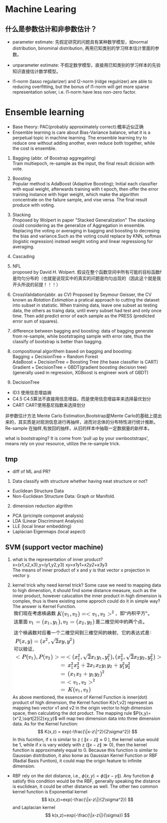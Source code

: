 # Machine Learing
## 什么是参数估计和非参数估计？
* parameter estimate: 先假定研究的问题具有某种数学模型，如normal distribution, binominal distribution, 再用已知类别的学习样本估计里面的参数。
* unparameter estimate: 不假定数学模型，直接用已知类别的学习样本的先验知识直接估计数学模型。

* l1-norm (lasso regularizer) and l2-norm (ridge regulrizer) are able to reducing overfitting, but the bonus of l1-norm will get more sparse representation solver, i.e. l1-norm have less non-zero factor.


# Ensemble learning
* Base theory: PAC(probably approximately correct):概率近似正确  
* Ensemble learning is care about Bias-Variance balance, what it is a perpetual topic in machine learning. The ensemble learning try to reduce one without adding another, even reduce both together, while the cost is ensemble.

1. Bagging (abbr. of Boostrap aggregating)  
Train multiepoch, re-sample as the input, the final result dicision with vote.

2. Boosting  
Popular method is AdaBoost (Adaptive Boosting); Initial each classifier with equal weight, afterwards training with t epoch, then offer the error training instance with higer weight, which make the algorithm concentrate on the failure sample, and vise versa. The final result produce with voting.

3. Stacking  
Proposed by Wolpert in paper "Stacked Generalization"
The stacking could considering as the generalize of Aggregation in ensemble. Replacing the voting or averaging in bagging and boosting to decresing the bias and variance.Such as the voting could replace by KNN, softmax (logistic regression) instead weight voting and linear regressiong for averaging.


3. Cascading  


3. NFL  
proposed by David H. Wolpert.
假设在整个函数空间中所有可能的目标函数f是均匀分布的（也就是说现实中的真实的问题是均匀出现的（因此这个就是我开头所说的前提！！！）


4. CrossValidation(abbr. as CV)
Proposed by Seymour Geisser, the CV known as *Rotation Estimation* a pratical approach to cutting the dataset into subset in statistic.
When training data, leave one subset as testing data, the others as traing data, until every subset had test and only once time.  Then add predict error of each sample as the PRESS (predicted error sum of squares).

3. difference between bagging and boosting:
data of bagging generate from re-sample, while bootstraping sample with error rate, thus the classify of bootstrap is better than bagging.

4. compositional algorithem based on bagging and boosting:  
Bagging  + DecisionTree = Random Forest  
AdaBoost + DecisionTree = Boosting Tree (the base classifier is CART) 
Gradient + DecisionTree = GBDT(gradient boosting decision tree) (generally used in regression, XGBoost is engineer work of GBDT)

5. DecisionTree  
* ID3  使用信息增益熵
* C4.5 C4.5算法不直接用信息增益，而是使用信息增益率来选择最优划分
* CART CART使用基尼指数来选择划分

非参数估计方法 Mente Carlo Estimation,Bootstrap是Mente Carlo的基础上提出来的，其实质是对观测信息进行再抽样，进而对总体的分布特性进行统计推断。
Re-sample 在抽样,有放回的抽样，从旧的样本中抽取一定数据量的新样本。

what is bootstraping? It is come from 'pull up by your ownbootstraps', means rely on your resource, utilize the re-sample trick.

## tmp
* diff of ML and PR?

1. Data classify with structure whether having neat structure or not?  
* Euclidean Structure Data   
* Non-Euclidean Structure Data: Graph or Manifold.

2. dimension reduction algrithm  
* PCA (pricinple componet analysis)
* LDA (Linear Discriminant Analysis)
* LLE (local linear embedding)
* Laplacian Eigenmaps (local aspect)

## SVM (support vector machine)
1. what is the representation of inner product?  
x=(x1,x2,x3),y=(y1,y2,y3)  x*y=x1*y1+x2*y2+x3*y3  
The means of inner product of x and y is that vector x projection in vector y.

2. kernel trick
why need kernel trick? Some case we need to mapping data to high dimenstion, it should find some distance measure, such as the inner product, however calucation the inner product in high dimension is complex, thus is there existing some approch could do it in simple way? The answer is Kernel Function.  
![kernel](https://github.com/hzckid/hzckid.github.io/blob/master/img/kernel.png)  
As above mentioned, the essence of Kernel Function is inner(dot) product of high dimension, the Kernel function K(v1,v2) represent as mapping two vector v1 and v2 in the origin vector to high dimension space, then calculating the dot product. The mapping rule $P(x,y)=(x^2,\sqrt[2]{2}xy,y)$ will map two dimension data into three dimension data. As for the Kernel function:
$$
K(x,z) = exp(-\frac{\|x-z\|^2}{2\sigma^2})
$$
In this fucntion, if x is similar to z ( $\|x-z\|\approx0$ ),  the kernel value would be 1, while if x is vary widely with z ($\|x-z\|\gg0$), then the kernel function is approximately equal to 0. Because this function is similar to Gaussian distribution, it also konw as Gaussian Kernel Function or RBF (Radial Basis Funtion), it could map the origin feature to infinite dimension.
* RBF rely on the dot distance, i.e.,  $\phi(x,y)=\phi(\|x-y\|)$. Any function $\phi$ satisfy this condition would be the RBF, generally speaking the distance is euclidean, it could be other distance as well. The other two common kernel function is Exponential kernel 
  $$
  k(x,z)=exp(-\frac{\|x-z\|}{2\sigma^2})
  $$
  and Laplacian kernel
  $$
  k(x,z)=exp(-\frac{\|x-z\|}{\sigma})
  $$
  





